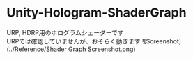 # Unity-Hologram-ShaderGraph
URP, HDRP用のホログラムシェーダーです  
URPでは確認していませんが、おそらく動きます
![Screenshot](../Reference/Shader Graph Screenshot.png)
